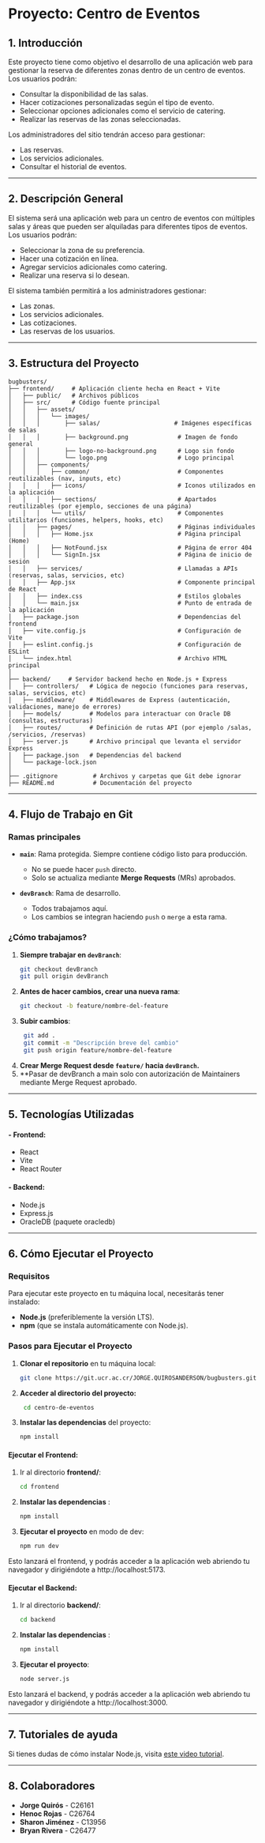# Proyecto: Centro de Eventos

## 1. Introducción

Este proyecto tiene como objetivo el desarrollo de una aplicación web para gestionar la reserva de diferentes zonas dentro de un centro de eventos. Los usuarios podrán:

- Consultar la disponibilidad de las salas.
- Hacer cotizaciones personalizadas según el tipo de evento.
- Seleccionar opciones adicionales como el servicio de catering.
- Realizar las reservas de las zonas seleccionadas.

Los administradores del sitio tendrán acceso para gestionar:

- Las reservas.
- Los servicios adicionales.
- Consultar el historial de eventos.

---

## 2. Descripción General

El sistema será una aplicación web para un centro de eventos con múltiples salas y áreas que pueden ser alquiladas para diferentes tipos de eventos. Los usuarios podrán:

- Seleccionar la zona de su preferencia.
- Hacer una cotización en línea.
- Agregar servicios adicionales como catering.
- Realizar una reserva si lo desean.

El sistema también permitirá a los administradores gestionar:

- Las zonas.
- Los servicios adicionales.
- Las cotizaciones.
- Las reservas de los usuarios.

---

## 3. Estructura del Proyecto

```
bugbusters/
├── frontend/     # Aplicación cliente hecha en React + Vite
│   ├── public/   # Archivos públicos
│   ├── src/      # Código fuente principal
│   │   ├── assets/
│   │   │   └── images/
│   │   │       ├── salas/                     # Imágenes específicas de salas
│   │   │       ├── background.png              # Imagen de fondo general
│   │   │       ├── logo-no-background.png      # Logo sin fondo
│   │   │       └── logo.png                    # Logo principal
│   │   ├── components/
│   │   │   ├── common/                         # Componentes reutilizables (nav, inputs, etc)
│   │   │   ├── icons/                          # Iconos utilizados en la aplicación
│   │   │   ├── sections/                       # Apartados reutilizables (por ejemplo, secciones de una página)
│   │   │   └── utils/                          # Componentes utilitarios (funciones, helpers, hooks, etc)
│   │   ├── pages/                              # Páginas individuales
│   │   │   ├── Home.jsx                        # Página principal (Home)
│   │   │   ├── NotFound.jsx                    # Página de error 404
│   │   │   └── SignIn.jsx                      # Página de inicio de sesión
│   │   ├── services/                           # Llamadas a APIs (reservas, salas, servicios, etc)
│   │   ├── App.jsx                             # Componente principal de React
│   │   ├── index.css                           # Estilos globales
│   │   └── main.jsx                            # Punto de entrada de la aplicación
│   ├── package.json                            # Dependencias del frontend
│   ├── vite.config.js                          # Configuración de Vite
│   ├── eslint.config.js                        # Configuración de ESLint
│   └── index.html                              # Archivo HTML principal
│
├── backend/     # Servidor backend hecho en Node.js + Express
│   ├── controllers/   # Lógica de negocio (funciones para reservas, salas, servicios, etc)
│   ├── middleware/    # Middlewares de Express (autenticación, validaciones, manejo de errores)
│   ├── models/        # Modelos para interactuar con Oracle DB (consultas, estructuras)
│   ├── routes/        # Definición de rutas API (por ejemplo /salas, /servicios, /reservas)
│   ├── server.js      # Archivo principal que levanta el servidor Express
│   ├── package.json   # Dependencias del backend
│   └── package-lock.json
│
├── .gitignore          # Archivos y carpetas que Git debe ignorar
├── README.md           # Documentación del proyecto
```
---
## 4. Flujo de Trabajo en Git

### Ramas principales

- **`main`**: Rama protegida. Siempre contiene código listo para producción.
  - No se puede hacer `push` directo.
  - Solo se actualiza mediante **Merge Requests** (MRs) aprobados.
  
- **`devBranch`**: Rama de desarrollo.
  - Todos trabajamos aquí.
  - Los cambios se integran haciendo `push` o `merge` a esta rama.

### ¿Cómo trabajamos?

1. **Siempre trabajar en `devBranch`**:
   ```bash
   git checkout devBranch
   git pull origin devBranch
2. **Antes de hacer cambios, crear una nueva rama**:
   ```bash
   git checkout -b feature/nombre-del-feature
3. **Subir cambios**:
   ```bash
    git add .
    git commit -m "Descripción breve del cambio"
    git push origin feature/nombre-del-feature
4. **Crear Merge Request desde `feature/` hacia `devBranch`.**
5. **Pasar de devBranch a main solo con autorización de Maintainers mediante Merge Request aprobado.

---
## 5. Tecnologías Utilizadas

#### - **Frontend:**
- React
- Vite
- React Router

#### - **Backend:**
- Node.js
- Express.js
- OracleDB (paquete oracledb)
---

## 6. Cómo Ejecutar el Proyecto

### Requisitos

Para ejecutar este proyecto en tu máquina local, necesitarás tener instalado:

- **Node.js** (preferiblemente la versión LTS).
- **npm** (que se instala automáticamente con Node.js).

### Pasos para Ejecutar el Proyecto

1. **Clonar el repositorio** en tu máquina local:

   ```bash
   git clone https://git.ucr.ac.cr/JORGE.QUIROSANDERSON/bugbusters.git

2. **Acceder al directorio del proyecto:**

   ```bash
    cd centro-de-eventos

3. **Instalar las dependencias** del proyecto:
    ```bash
    npm install

#### Ejecutar el Frontend:

1. Ir al directorio **frontend/**:
    ```bash
    cd frontend
2.  **Instalar las dependencias** :
    ```bash
    npm install
3. **Ejecutar el proyecto** en modo de dev:
    ```bash
    npm run dev

Esto lanzará el frontend, y podrás acceder a la aplicación web abriendo tu navegador y dirigiéndote a http://localhost:5173.

#### Ejecutar el Backend:

1. Ir al directorio **backend/**:
    ```bash
    cd backend
2.  **Instalar las dependencias** :
    ```bash
    npm install
3. **Ejecutar el proyecto**:
    ```bash
    node server.js
Esto lanzará el backend, y podrás acceder a la aplicación web abriendo tu navegador y dirigiéndote a http://localhost:3000.

---

## 7. Tutoriales de ayuda
Si tienes dudas de cómo instalar Node.js, visita [este video tutorial](https://www.youtube.com/watch?v=29mihvA_zEA&ab_channel=CarlosMasterWeb).

---

## 8. Colaboradores

- **Jorge Quirós** - C26161
- **Henoc Rojas** - C26764
- **Sharon Jiménez** - C13956
- **Bryan Rivera** - C26477